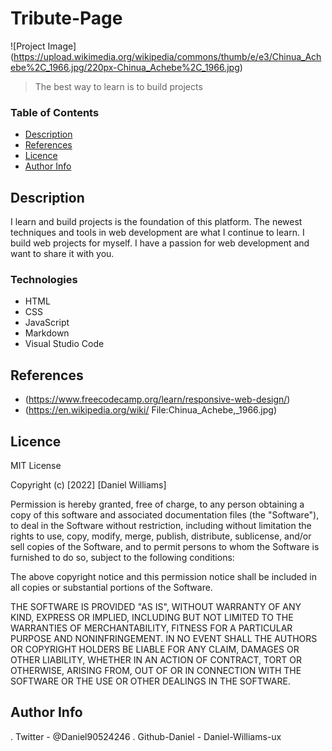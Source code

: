 # Tribute-Page

![Project Image]
(https://upload.wikimedia.org/wikipedia/commons/thumb/e/e3/Chinua_Achebe%2C_1966.jpg/220px-Chinua_Achebe%2C_1966.jpg)

>The best way to learn is to build projects


### Table of Contents

- [Description](#description)
- [References](#references)
- [Licence](#licence)
- [Author Info](#author-info)


## Description

I learn and build projects is the foundation of this platform. The newest techniques and tools in web development are what I continue to learn. I build web projects for myself. I have a passion for web development and want to share it with you.


### Technologies

- HTML
- CSS
- JavaScript
- Markdown
- Visual Studio Code


## References

- (https://www.freecodecamp.org/learn/responsive-web-design/)
- (https://en.wikipedia.org/wiki/   File:Chinua_Achebe,_1966.jpg)


## Licence

MIT License

Copyright (c) [2022] [Daniel Williams]

Permission is hereby granted, free of charge, to any person obtaining a copy
of this software and associated documentation files (the "Software"), to deal
in the Software without restriction, including without limitation the rights
to use, copy, modify, merge, publish, distribute, sublicense, and/or sell
copies of the Software, and to permit persons to whom the Software is
furnished to do so, subject to the following conditions:

The above copyright notice and this permission notice shall be included in all
copies or substantial portions of the Software.

THE SOFTWARE IS PROVIDED "AS IS", WITHOUT WARRANTY OF ANY KIND, EXPRESS OR
IMPLIED, INCLUDING BUT NOT LIMITED TO THE WARRANTIES OF MERCHANTABILITY,
FITNESS FOR A PARTICULAR PURPOSE AND NONINFRINGEMENT. IN NO EVENT SHALL THE
AUTHORS OR COPYRIGHT HOLDERS BE LIABLE FOR ANY CLAIM, DAMAGES OR OTHER
LIABILITY, WHETHER IN AN ACTION OF CONTRACT, TORT OR OTHERWISE, ARISING FROM,
OUT OF OR IN CONNECTION WITH THE SOFTWARE OR THE USE OR OTHER DEALINGS IN THE
SOFTWARE.


## Author Info

. Twitter - @Daniel90524246
. Github-Daniel - Daniel-Williams-ux
